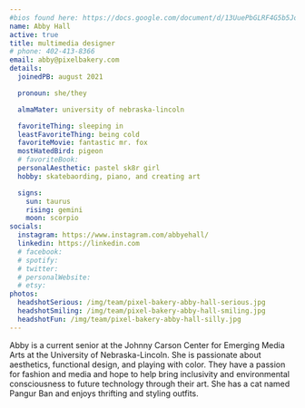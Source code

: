 ```yaml
---
#bios found here: https://docs.google.com/document/d/13UuePbGLRF4G5b5JoEe2Vua3NukZ1-QwRW4Oisnd8lI/edit#
name: Abby Hall
active: true
title: multimedia designer
# phone: 402-413-8366
email: abby@pixelbakery.com
details:
  joinedPB: august 2021

  pronoun: she/they

  almaMater: university of nebraska-lincoln

  favoriteThing: sleeping in
  leastFavoriteThing: being cold
  favoriteMovie: fantastic mr. fox
  mostHatedBird: pigeon
  # favoriteBook:
  personalAesthetic: pastel sk8r girl
  hobby: skatebaording, piano, and creating art

  signs:
    sun: taurus
    rising: gemini
    moon: scorpio
socials:
  instagram: https://www.instagram.com/abbyehall/
  linkedin: https://linkedin.com
  # facebook:
  # spotify:
  # twitter:
  # personalWebsite:
  # etsy:
photos:
  headshotSerious: /img/team/pixel-bakery-abby-hall-serious.jpg
  headshotSmiling: /img/team/pixel-bakery-abby-hall-smiling.jpg
  headshotFun: /img/team/pixel-bakery-abby-hall-silly.jpg
---
```


Abby is a current senior at the Johnny Carson Center for Emerging Media Arts at the University of Nebraska-Lincoln. She is passionate about aesthetics, functional design, and playing with color. They have a passion for fashion and media and hope to help bring inclusivity and environmental consciousness to future technology through their art. She has a cat named Pangur Ban and enjoys thrifting and styling outfits.
